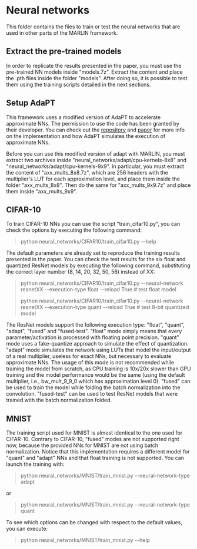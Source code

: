 # Neural networks
This folder contains the files to train or test the neural networks that are used in other parts of the MARLIN framework.

## Extract the pre-trained models
In order to replicate the results presented in the paper, you must use the pre-trained NN models inside "models.7z". Extract the content and place the .pth files inside the folder "models". After doing so, it is possible to test them using the training scripts detailed in the next sections.

## Setup AdaPT
This framework uses a modified version of AdaPT to accelerate approximate NNs. The permission to use the code has been granted by their developer. You can check out the [repository](https://github.com/dimdano/adapt/tree/main) and [paper](https://ieeexplore.ieee.org/abstract/document/9913212/) for more info on the implementation and how AdaPT simulates the execution of approximate NNs.

Before you can use this modified version of adapt with MARLIN, you must extract two archives inside "neural_networks/adapt/cpu-kernels-8x8" and "neural_networks/adapt/cpu-kernels-9x9". In particular, you must extract the content of "axx_mults_8x8.7z", which are 256 headers with the multiplier's LUT for each approximation level, and place them inside the folder "axx_mults_8x8". Then do the same for "axx_mults_9x9.7z" and place them inside "axx_mults_9x9".


## CIFAR-10
To train CIFAR-10 NNs you can use the script "train_cifar10.py", you can check the options by executing the following command: 

> python neural_networks/CIFAR10/train_cifar10.py --help

The default parameters are already set to reproduce the training results presented in the paper. You can check the test results for the six float and quantized ResNet models by executing the following command, substituting the correct layer number (8, 14, 20, 32, 50, 56) instead of XX:

> python neural_networks/CIFAR10/train_cifar10.py --neural-network resnetXX --execution-type float --reload True  # test float model
> 
> python neural_networks/CIFAR10/train_cifar10.py --neural-network resnetXX --execution-type quant --reload True  # test 8-bit quantized model

The ResNet models support the following execution type: "float", "quant", "adapt", "fused" and "fused-test".
"float" mode simply means that every parameter/activation is processed with floating point precision. "quant" mode uses a fake-quantize approach to simulate the effect of quantization. "adapt" mode simulates the network using LUTs that model the input/output of a real multiplier, useless for exact NNs, but necessary to evaluate approximate NNs. The usage of this mode is not recommended while training the model from scratch, as CPU training is 10x/20x slower than GPU training and the model performance would be the same (using the default multiplier, i.e., bw_mult_9_9_0 which has approximation level 0).
"fused" can be used to train the model while folding the batch normalization into the convolution. "fused-test" can be used to test ResNet models that were trained with the batch normalization folded.


## MNIST 
The training script used for MNIST is almost identical to the one used for CIFAR-10. Contrary to CIFAR-10, "fused" modes are not supported right now, because the provided NNs for MNIST are not using batch normalization. Notice that this implementation requires a different model for "quant" and "adapt" NNs and that float training is not supported. You can launch the training with:

>  python neural_networks/MNIST/train_mnist.py --neural-network-type adapt 

or
 
>  python neural_networks/MNIST/train_mnist.py --neural-network-type quant 

To see which options can be changed with respect to the default values, you can execute:
>  python neural_networks/MNIST/train_mnist.py --help
